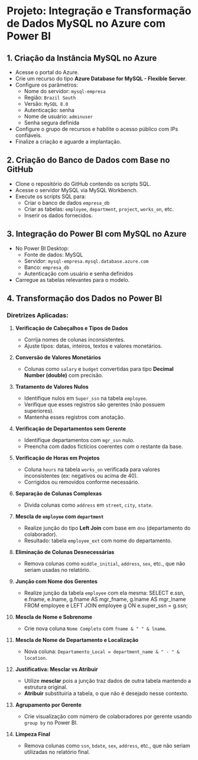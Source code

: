 
# Projeto: Integração e Transformação de Dados MySQL no Azure com Power BI

## 1. Criação da Instância MySQL no Azure
- Acesse o portal do Azure.
- Crie um recurso do tipo **Azure Database for MySQL - Flexible Server**.
- Configure os parâmetros:
  - Nome do servidor: `mysql-empresa`
  - Região: `Brazil South`
  - Versão: `MySQL 8.0`
  - Autenticação: senha
  - Nome de usuário: `adminuser`
  - Senha segura definida
- Configure o grupo de recursos e habilite o acesso público com IPs confiáveis.
- Finalize a criação e aguarde a implantação.

## 2. Criação do Banco de Dados com Base no GitHub
- Clone o repositório do GitHub contendo os scripts SQL.
- Acesse o servidor MySQL via MySQL Workbench.
- Execute os scripts SQL para:
  - Criar o banco de dados `empresa_db`
  - Criar as tabelas: `employee`, `department`, `project`, `works_on`, etc.
  - Inserir os dados fornecidos.

## 3. Integração do Power BI com MySQL no Azure
- No Power BI Desktop:
  - Fonte de dados: MySQL
  - Servidor: `mysql-empresa.mysql.database.azure.com`
  - Banco: `empresa_db`
  - Autenticação com usuário e senha definidos
- Carregue as tabelas relevantes para o modelo.

## 4. Transformação dos Dados no Power BI

### Diretrizes Aplicadas:

1. **Verificação de Cabeçalhos e Tipos de Dados**
   - Corrija nomes de colunas inconsistentes.
   - Ajuste tipos: datas, inteiros, textos e valores monetários.

2. **Conversão de Valores Monetários**
   - Colunas como `salary` e `budget` convertidas para tipo **Decimal Number (double)** com precisão.

3. **Tratamento de Valores Nulos**
   - Identifique nulos em `Super_ssn` na tabela `employee`.
   - Verifique que esses registros são gerentes (não possuem superiores).
   - Mantenha esses registros com anotação.

4. **Verificação de Departamentos sem Gerente**
   - Identifique departamentos com `mgr_ssn` nulo.
   - Preencha com dados fictícios coerentes com o restante da base.

5. **Verificação de Horas em Projetos**
   - Coluna `hours` na tabela `works_on` verificada para valores inconsistentes (ex: negativos ou acima de 40).
   - Corrigidos ou removidos conforme necessário.

6. **Separação de Colunas Complexas**
   - Divida colunas como `address` em `street`, `city`, `state`.

7. **Mescla de `employee` com `department`**
   - Realize junção do tipo **Left Join** com base em `dno` (departamento do colaborador).
   - Resultado: tabela `employee_ext` com nome do departamento.

8. **Eliminação de Colunas Desnecessárias**
   - Remova colunas como `middle_initial`, `address`, `sex`, etc., que não seriam usadas no relatório.

9. **Junção com Nome dos Gerentes**
   - Realize junção da tabela `employee` com ela mesma:
     SELECT e.ssn, e.fname, e.lname, g.fname AS mgr_fname, g.lname AS mgr_lname
     FROM employee e
     LEFT JOIN employee g ON e.super_ssn = g.ssn;

10. **Mescla de Nome e Sobrenome**
    - Crie nova coluna `Nome Completo` com `fname & " " & lname`.

11. **Mescla de Nome de Departamento e Localização**
    - Nova coluna: `Departamento_Local = department_name & " - " & location`.

12. **Justificativa: Mesclar vs Atribuir**
    - Utilize **mesclar** pois a junção traz dados de outra tabela mantendo a estrutura original.
    - **Atribuir** substituiria a tabela, o que não é desejado nesse contexto.

13. **Agrupamento por Gerente**
    - Crie visualização com número de colaboradores por gerente usando `group by` no Power BI.

14. **Limpeza Final**
    - Remova colunas como `ssn`, `bdate`, `sex`, `address`, etc., que não seriam utilizadas no relatório final.
